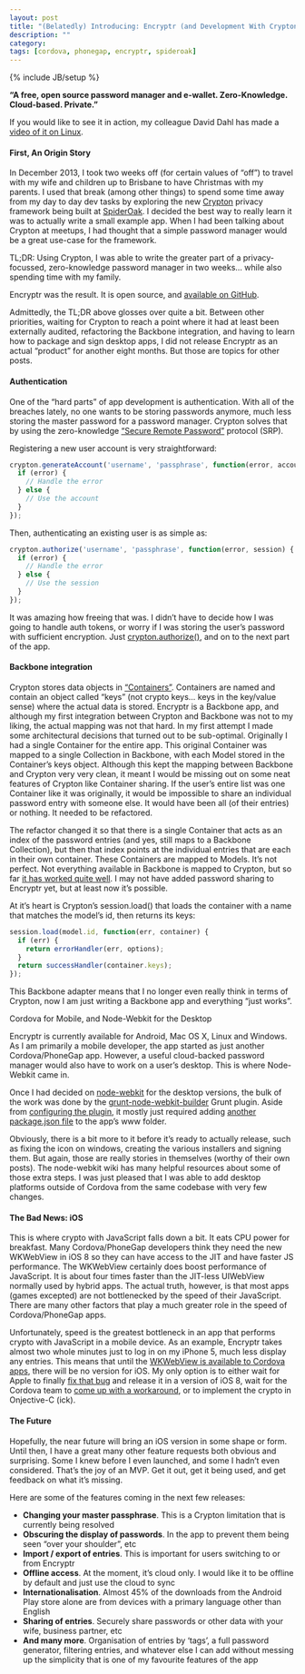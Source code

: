 ```yaml
---
layout: post
title: "(Belatedly) Introducing: Encryptr (and Development With Crypton)"
description: ""
category: 
tags: [cordova, phonegap, encryptr, spideroak]
---
```

{% include JB/setup %}


**“A free, open source password manager and e-wallet. Zero-Knowledge. Cloud-based. Private.”**

If you would like to see it in action, my colleague David Dahl has made a [video of it on Linux](https://monocleglobe.wordpress.com/2014/11/19/encryptr-zero-knowledge-essential-information-storage/).

#### First, An Origin Story

In December 2013, I took two weeks off (for certain values of “off”) to travel with my wife and children up to Brisbane to have Christmas with my parents. I used that break (among other things) to spend some time away from my day to day dev tasks by exploring the new [Crypton](https://crypton.io/) privacy framework being built at [SpiderOak](http://spideroak.com). I decided the best way to really learn it was to actually write a small example app. When I had been talking about Crypton at meetups, I had thought that a simple password manager would be a great use-case for the framework. <!--break-->

TL;DR: Using Crypton, I was able to write the greater part of a privacy-focussed, zero-knowledge password manager in two weeks… while also spending time with my family.

Encryptr was the result. It is open source, and [available on GitHub](https://github.com/devgeeks/Encryptr).

Admittedly, the TL;DR above glosses over quite a bit. Between other priorities, waiting for Crypton to reach a point where it had at least been externally audited, refactoring the Backbone integration, and having to learn how to package and sign desktop apps, I did not release Encryptr as an actual “product” for another eight months. But those are topics for other posts.

#### Authentication

One of the “hard parts” of app development is authentication. With all of the breaches lately, no one wants to be storing passwords anymore, much less storing the master password for a password manager. Crypton solves that by using the zero-knowledge [“Secure Remote Password”](http://srp.stanford.edu/) protocol (SRP).

Registering a new user account is very straightforward:

```javascript
crypton.generateAccount('username', 'passphrase', function(error, account) {
  if (error) {
    // Handle the error
  } else {
    // Use the account
  }
});
```

Then, authenticating an existing user is as simple as:

```javascript
crypton.authorize('username', 'passphrase', function(error, session) {
  if (error) {
    // Handle the error
  } else {
    // Use the session
  }
});
```

It was amazing how freeing that was. I didn’t have to decide how I was going to handle auth tokens, or worry if I was storing the user’s password with sufficient encryption. Just [crypton.authorize()](https://crypton.io/docs/concepts/sessions.html), and on to the next part of the app.

#### Backbone integration

Crypton stores data objects in [“Containers”](https://crypton.io/docs/concepts/containers.html). Containers are named and contain an object called “keys” (not crypto keys… keys in the key/value sense) where the actual data is stored. Encryptr is a Backbone app, and although my first integration between Crypton and Backbone was not to my liking, the actual mapping was not that hard. In my first attempt I made some architectural decisions that turned out to be sub-optimal. Originally I had a single Container for the entire app. This original Container was mapped to a single Collection in Backbone, with each Model stored in the Container’s keys object. Although this kept the mapping between Backbone and Crypton very very clean, it meant I would be missing out on some neat features of Crypton like Container sharing. If the user’s entire list was one Container like it was originally, it would be impossible to share an individual password entry with someone else. It would have been all (of their entries) or nothing. It needed to be refactored.

The refactor changed it so that there is a single Container that acts as an index of the password entries (and yes, still maps to a Backbone Collection), but then that index points at the individual entries that are each in their own container. These Containers are mapped to Models. It’s not perfect. Not everything available in Backbone is mapped to Crypton, but so far [it has worked quite well](https://github.com/devgeeks/Encryptr/blob/master/www/js/backbone.crypton.js). I may not have added password sharing to Encryptr yet, but at least now it’s possible.

At it’s heart is Crypton’s session.load() that loads the container with a name that matches the model’s id, then returns its keys:

```javascript
session.load(model.id, function(err, container) {
  if (err) {
    return errorHandler(err, options);
  }
  return successHandler(container.keys);
});
```

This Backbone adapter means that I no longer even really think in terms of Crypton, now I am just writing a Backbone app and everything “just works”.

Cordova for Mobile, and Node-Webkit for the Desktop

Encryptr is currently available for Android, Mac OS X, Linux and Windows. As I am primarily a mobile developer, the app started as just another Cordova/PhoneGap app. However, a useful cloud-backed password manager would also have to work on a user’s desktop. This is where Node-Webkit came in.

Once I had decided on [node-webkit](https://github.com/nwjs/nw.js) for the desktop versions, the bulk of the work was done by the [grunt-node-webkit-builder](https://github.com/nwjs/grunt-nw-builder) Grunt plugin. Aside from [configuring the plugin](https://github.com/devgeeks/Encryptr/blob/master/Gruntfile.js#L160-L172), it mostly just required adding [another package.json file](https://github.com/devgeeks/Encryptr/blob/master/www/package.json) to the app’s www folder.

Obviously, there is a bit more to it before it’s ready to actually release, such as fixing the icon on windows, creating the various installers and signing them. But again, those are really stories in themselves (worthy of their own posts). The node-webkit wiki has many helpful resources about some of those extra steps. I was just pleased that I was able to add desktop platforms outside of Cordova from the same codebase with very few changes.

#### The Bad News: iOS

This is where crypto with JavaScript falls down a bit. It eats CPU power for breakfast. Many Cordova/PhoneGap developers think they need the new WKWebView in iOS 8 so they can have access to the JIT and have faster JS performance. The WKWebView certainly does boost performance of JavaScript. It is about four times faster than the JIT-less UIWebView normally used by hybrid apps. The actual truth, however, is that most apps (games excepted) are not bottlenecked by the speed of their JavaScript. There are many other factors that play a much greater role in the speed of Cordova/PhoneGap apps.

Unfortunately, speed is the greatest bottleneck in an app that performs crypto with JavaScript in a mobile device. As an example, Encryptr takes almost two whole minutes just to log in on my iPhone 5, much less display any entries. This means that until the [WKWebView is available to Cordova apps](https://shazronatadobe.wordpress.com/2014/09/18/cordova-ios-and-ios-8/), there will be no version for iOS. My only option is to either wait for Apple to finally [fix that bug](http://www.openradar.me/radar?id=5839348817723392) and release it in a version of iOS 8, wait for the Cordova team to [come up with a workaround](https://issues.apache.org/jira/browse/CB-7539), or to implement the crypto in Onjective-C (ick).

#### The Future

Hopefully, the near future will bring an iOS version in some shape or form. Until then, I have a great many other feature requests both obvious and surprising. Some I knew before I even launched, and some I hadn’t even considered. That’s the joy of an MVP. Get it out, get it being used, and get feedback on what it’s missing.

Here are some of the features coming in the next few releases:

* **Changing your master passphrase**. This is a Crypton limitation that is currently being resolved
* **Obscuring the display of passwords**. In the app to prevent them being seen “over your shoulder”, etc
* **Import / export of entries**. This is important for users switching to or from Encryptr
* **Offline access**. At the moment, it’s cloud only. I would like it to be offline by default and just use the cloud to sync
* **Internationalisation**. Almost 45% of the downloads from the Android Play store alone are from devices with a primary language other than English
* **Sharing of entries**. Securely share passwords or other data with your wife, business partner, etc
* **And many more**. Organisation of entries by ‘tags’, a full password generator, filtering entries, and whatever else I can add without messing up the simplicity that is one of my favourite features of the app
